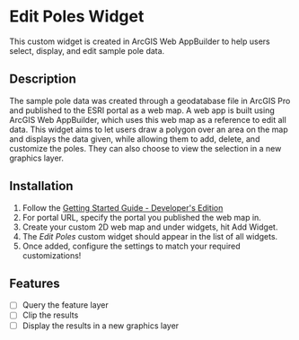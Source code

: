 # Edit Poles Widget

This custom widget is created in ArcGIS Web AppBuilder to help users select, display, and edit sample pole data.

## Description

The sample pole data was created through a geodatabase file in ArcGIS Pro and published to the ESRI portal as a web map. A web app is built using ArcGIS Web AppBuilder, 
which uses this web map as a reference to edit all data. This widget aims to let users draw a polygon over an area on the map and displays the data given, while allowing 
them to add, delete, and customize the poles. They can also choose to view the selection in a new graphics layer.

## Installation
1. Follow the [Getting Started Guide - Developer's Edition](https://developers.arcgis.com/web-appbuilder/guide/getstarted.htm)
2. For portal URL, specify the portal you published the web map in. 
3. Create your custom 2D web map and under widgets, hit Add Widget. 
4. The *Edit Poles* custom widget should appear in the list of all widgets.
5. Once added, configure the settings to match your required customizations!

## Features
- [ ] Query the feature layer
- [ ] Clip the results
- [ ] Display the results in a new graphics layer
